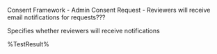 Consent Framework - Admin Consent Request - Reviewers will receive email notifications for requests???

Specifies whether reviewers will receive notifications

<!--- Results --->
%TestResult%

